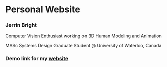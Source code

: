 # Personal Website
<h3> Jerrin Bright</h3>
<p> Computer Vision Enthusiast working on 3D Human Modeling and Animation</p>
<p> MASc Systems Design Graduate Student @ University of Waterloo, Canada</p> 
<h3> Demo link for my <a href="https://jerrinbright.github.io/">website</a></h3>
